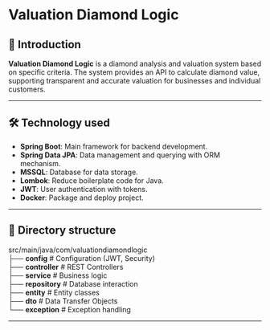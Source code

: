 # Valuation Diamond Logic  

## 🚀 Introduction
**Valuation Diamond Logic** is a diamond analysis and valuation system based on specific criteria. The system provides an API to calculate diamond value, supporting transparent and accurate valuation for businesses and individual customers.

---

## 🛠️ Technology used
- **Spring Boot**: Main framework for backend development.
- **Spring Data JPA**: Data management and querying with ORM mechanism.
- **MSSQL**: Database for data storage.
- **Lombok**: Reduce boilerplate code for Java.
- **JWT**: User authentication with tokens.
- **Docker**: Package and deploy project.
  
---

## 📂 Directory structure
src/main/java/com/valuationdiamondlogic  
├── **config**            #   Configuration (JWT, Security)  
├── **controller**        #   REST Controllers  
├── **service**           #   Business logic  
├── **repository**        #   Database interaction  
├── **entity**            #   Entity classes  
├── **dto**               #   Data Transfer Objects  
└── **exception**         #   Exception handling  

---

